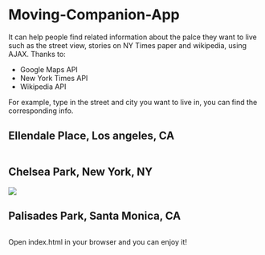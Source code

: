 # Moving-Companion-App
It can help people find related information about the palce they want to live such as the street view, stories on NY Times paper and wikipedia, using AJAX.
Thanks to:
- Google Maps API
- New York Times API
- Wikipedia API

For example, type in the street and city you want to live in, you can find the corresponding info.
## Ellendale Place, Los angeles, CA
<img src="">

## Chelsea Park, New York, NY
<img src="https://github.com/yuxuanchou999/Moving-Companion-App/blob/master/screenshots/Chelsea%20Park.png">

## Palisades Park, Santa Monica, CA
<img src="">

Open index.html in your browser and you can enjoy it!
